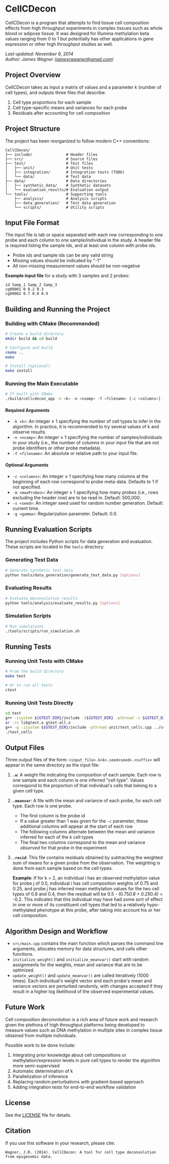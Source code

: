 # CellCDecon

CellCDecon is a program that attempts to find tissue cell composition effects from high throughput experiments in complex tissues such as whole blood or adipose tissue. It was designed for Illumina methylation beta values ranging from 0 to 1 but potentially has other applications in gene expression or other high throughput studies as well.

*Last updated: November 6, 2014*  
*Author: James Wagner (jamesrwagner@gmail.com)*

## Project Overview

CellCDecon takes as input a matrix of values and a parameter k (number of cell types), and outputs three files that describe:
1. Cell type proportions for each sample
2. Cell type-specific means and variances for each probe
3. Residuals after accounting for cell composition

## Project Structure

The project has been reorganized to follow modern C++ conventions:

```
CellCDecon/
├── include/               # Header files
├── src/                   # Source files
├── test/                  # Test files
│   ├── unit/              # Unit tests
│   ├── integration/       # Integration tests (TODO)
│   └── data/              # Test data
├── data/                  # Data directories
│   ├── synthetic_data/    # Synthetic datasets
│   └── evaluation_results/# Evaluation output
└── tools/                 # Supporting tools
    ├── analysis/          # Analysis scripts
    ├── data_generation/   # Test data generation
    └── scripts/           # Utility scripts
```

## Input File Format

The input file is tab or space separated with each row corresponding to one probe and each column to one sample/individual in the study. A header file is required listing the sample ids, and at least one column with probe ids.

- Probe ids and sample ids can be any valid string
- Missing values should be indicated by "-1"
- All non-missing measurement values should be non-negative

**Example input file** for a study with 3 samples and 2 probes:

```
id Samp_1 Samp_2 Samp_3
cg00001 0 0.2 0.3
cg00002 0.7 0.8 0.9
```

## Building and Running the Project

### Building with CMake (Recommended)

```bash
# Create a build directory
mkdir build && cd build

# Configure and build
cmake ..
make

# Install (optional)
make install
```

### Running the Main Executable

```bash
# If built with CMake
./build/cellcdecon_app -k <k> -n <nsamp> -f <filename> [-c <columns>] [-m <maxProbes>] [-s <seed>] [-g <gamma>]

```

#### Required Arguments

- `-k <k>`: An integer ≥ 1 specifying the number of cell types to infer in the algorithm. In practice, it is recommended to try several values of k and observe results.
- `-n <nsamp>`: An integer ≥ 1 specifying the number of samples/individuals in your study (i.e., the number of columns in your input file that are not probe identifiers or other probe metadata).
- `-f <filename>`: An absolute or relative path to your input file.

#### Optional Arguments

- `-c <columns>`: An integer ≥ 1 specifying how many columns at the beginning of each row correspond to probe meta-data. Defaults to 1 if not specified.
- `-m <maxProbes>`: An integer ≥ 1 specifying how many probes (i.e., rows excluding the header row) are to be read in. Default: 500,000.
- `-s <seed>`: An integer seed used for random number generation. Default: current time.
- `-g <gamma>`: Regularization parameter. Default: 0.0.

## Running Evaluation Scripts

The project includes Python scripts for data generation and evaluation. These scripts are located in the `tools` directory:

### Generating Test Data

```bash
# Generate synthetic test data
python tools/data_generation/generate_test_data.py [options]
```

### Evaluating Results

```bash
# Evaluate deconvolution results
python tools/analysis/evaluate_results.py [options]
```

### Simulation Scripts

```bash
# Run simulations
./tools/scripts/run_simulation.sh
```

## Running Tests

### Running Unit Tests with CMake

```bash
# From the build directory
make test

# Or to run all tests
ctest
```

### Running Unit Tests Directly

```bash
cd test
g++ -isystem ${GTEST_DIR}/include -I${GTEST_DIR} -pthread -c ${GTEST_DIR}/src/gtest-all.cc
ar -rv libgtest.a gtest-all.o
g++ -g -isystem ${GTEST_DIR}/include -pthread unit/test_cellc.cpp ../src/CellCDecon.cpp libgtest.a -o test_cellc
./test_cellc
```

## Output Files

Three output files of the form: `<input_file>.k<k>.seed<seed>.<suffix>` will appear in the same directory as the input file:

1. **`.w`**: A weight file indicating the composition of each sample. Each row is one sample and each column is one inferred "cell type". Values correspond to the proportion of that individual's cells that belong to a given cell type.

2. **`.meanvar`**: A file with the mean and variance of each probe, for each cell type. Each row is one probe.
   - The first column is the probe id
   - If a value greater than 1 was given for the `-c` parameter, these additional columns will appear at the start of each row
   - The following columns alternate between the mean and variance inferred for each of the k cell types
   - The final two columns correspond to the mean and variance *observed* for that probe in the experiment

3. **`.resid`**: This file contains residuals obtained by subtracting the weighted sum of means for a given probe from the observation. The weighting is done from each sample based on the cell types.
   
   **Example**: If for k = 2, an individual i has an observed methylation value for probe j of 0.5, individual i has cell composition weights of 0.75 and 0.25, and probe j has inferred mean methylation values for the two cell types of 0.8 and 0.4, then the residual will be 0.5 - (0.75*0.8 + 0.25*0.4) = -0.2. This indicates that this individual may have had some sort of effect in one or more of its constituent cell types that led to a relatively hypo-methylated phenotype at this probe, after taking into account his or her cell composition.

## Algorithm Design and Workflow

- `src/main.cpp` contains the main function which parses the command line arguments, allocates memory for data structures, and calls other functions.
- `initialize_weight()` and `initialize_meanvar()` start with random assignments for the weights, mean and variance that are to be optimized.
- `update_weight()` and `update_meanvar()` are called iteratively (1000 times). Each individual's weight vector and each probe's mean and variance vectors are perturbed randomly, with changes accepted if they result in a higher log likelihood of the observed experimental values.

## Future Work

Cell composition deconvolution is a rich area of future work and research given the plethora of high throughput platforms being developed to measure values such as DNA methylation in multiple sites in complex tissue obtained from multiple individuals.

Possible work to be done include:
1. Integrating prior knowledge about cell compositions or methylation/expression levels in pure cell types to render the algorithm more semi-supervised
2. Automatic determination of k
3. Parallelization of inference
4. Replacing random perturbations with gradient-based approach
5. Adding integration tests for end-to-end workflow validation

## License

See the [LICENSE](License.txt) file for details.

## Citation

If you use this software in your research, please cite:

```
Wagner, J.R. (2014). CellCDecon: A tool for cell type deconvolution from epigenomic data.
``` 